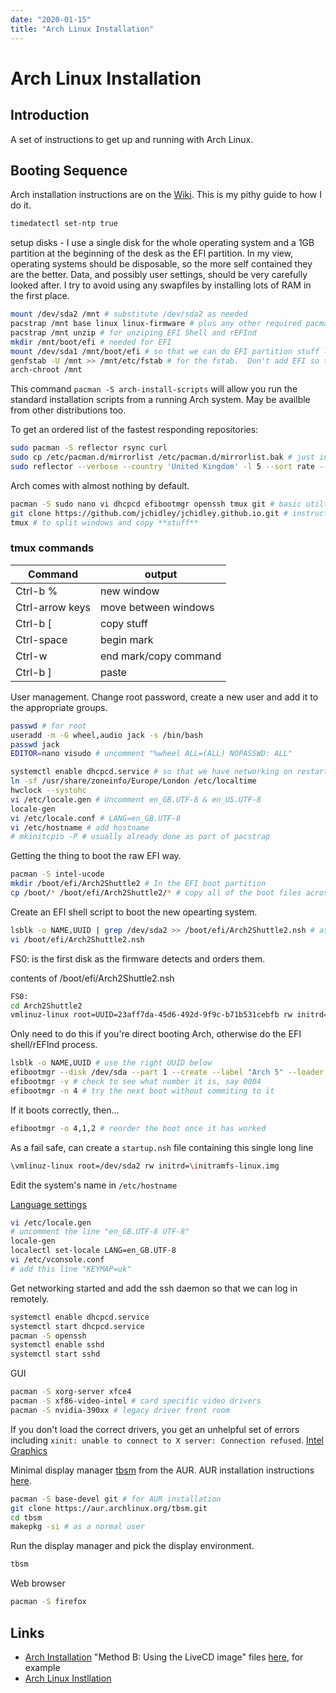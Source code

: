 ```yaml
---
date: "2020-01-15"
title: "Arch Linux Installation"
---
```


<!-- markdownlint-disable MD025 -->
# Arch Linux Installation
<!-- markdownlint-enable MD025 -->

## Introduction

A set of instructions to get up and running with Arch Linux.

## Booting Sequence

Arch installation instructions are on the [Wiki](https://wiki.archlinux.org/index.php/Installation_guide).  This is my pithy guide to how I do it.

```bash
timedatectl set-ntp true
```

setup disks - I use a single disk for the whole operating system and a 1GB partition at the beginning of the desk as the EFI partition.  In my view, operating systems should be disposable, so the more self contained they are the better.  Data, and  possibly user settings, should be very carefully looked after.  I try to avoid using any swapfiles by installing lots of RAM in the first place.

```bash
mount /dev/sda2 /mnt # substitute /dev/sda2 as needed
pacstrap /mnt base linux linux-firmware # plus any other required pacmages to get started
pacstrap /mnt unzip # for unziping EFI Shell and rEFInd
mkdir /mnt/boot/efi # needed for EFI
mount /dev/sda1 /mnt/boot/efi # so that we can do EFI partition stuff later
genfstab -U /mnt >> /mnt/etc/fstab # for the fstab.  Don't add EFI so that it's harder for the operating system to muck about with it
arch-chroot /mnt
```

This command ```pacman -S arch-install-scripts``` will allow you run the standard installation scripts from a running Arch system.  May be availble from other distributions too.

To get an ordered list of the fastest responding repositories:

```bash
sudo pacman -S reflector rsync curl
sudo cp /etc/pacman.d/mirrorlist /etc/pacman.d/mirrorlist.bak # just in case
sudo reflector --verbose --country 'United Kingdom' -l 5 --sort rate --save /etc/pacman.d/mirrorlist
```

Arch comes with almost nothing by default.

```bash
pacman -S sudo nano vi dhcpcd efibootmgr openssh tmux git # basic utilties
git clone https://github.com/jchidley/jchidley.github.io.git # instructions
tmux # to split windows and copy **stuff**
```

### tmux commands

Command | output
--- | ---
Ctrl-b % | new window
Ctrl-arrow keys | move between windows
Ctrl-b [ | copy stuff
Ctrl-space | begin mark
Ctrl-w | end mark/copy command
Ctrl-b ] | paste

User management.  Change root password, create a new user and add it to the appropriate groups.

```bash
passwd # for root
useradd -m -G wheel,audio jack -s /bin/bash
passwd jack
EDITOR=nano visudo # uncomment "%wheel ALL=(ALL) NOPASSWD: ALL"
```

```bash
systemctl enable dhcpcd.service # so that we have networking on restart
ln -sf /usr/share/zoneinfo/Europe/London /etc/localtime
hwclock --systohc
vi /etc/locale.gen # Uncomment en_GB.UTF-8 & en_US.UTF-8
locale-gen
vi /etc/locale.conf # LANG=en_GB.UTF-8
vi /etc/hostname # add hostname
# mkinitcpio -P # usually already done as part of pacstrap
```

Getting the thing to boot the raw EFI way.

```bash
pacman -S intel-ucode
mkdir /boot/efi/Arch2Shuttle2 # In the EFI boot partition
cp /boot/* /boot/efi/Arch2Shuttle2/* # copy all of the boot files across
```

Create an EFI shell script to boot the new opearting system.

```bash
lsblk -o NAME,UUID | grep /dev/sda2 >> /boot/efi/Arch2Shuttle2.nsh # assuming /dev/sda2 is operating system partition
vi /boot/efi/Arch2Shuttle2.nsh
```

FS0: is the first disk as the firmware detects and orders them.

contents of /boot/efi/Arch2Shuttle2.nsh

```bash
FS0:
cd Arch2Shuttle2
vmlinuz-linux root=UUID=23aff7da-45d6-492d-9f9c-b71b531cebfb rw initrd=/Arch2Shuttle2/intel-ucode.img initrd=/Arch2Shuttle2/initramfs-linux.img
```

Only need to do this if you're direct booting Arch, otherwise do the EFI shell/rEFInd process.

```bash
lsblk -o NAME,UUID # use the right UUID below
efibootmgr --disk /dev/sda --part 1 --create --label "Arch 5" --loader /Arch5/vmlinuz-linux --unicode 'root=UUID=23aff7da-45d6-492d-9f9c-b71b531cebfb rw initrd=/Arch5/intel-ucode.img initrd=/Arch5/initramfs-linux.img' --verbose
efibootmgr -v # check to see what number it is, say 0004
efibootmgr -n 4 # try the next boot without commiting to it
```

If it boots correctly, then...

```bash
efibootmgr -o 4,1,2 # reorder the boot once it has worked
```

As a fail safe, can create a ```startup.nsh``` file containing this single long line

```bash
\vmlinuz-linux root=/dev/sda2 rw initrd=\initramfs-linux.img
```

Edit the system's name in ```/etc/hostname```

[Language settings](https://wiki.archlinux.org/index.php/Localewif)

```bash
vi /etc/locale.gen
# uncomment the line "en_GB.UTF-8 UTF-8"
locale-gen
localectl set-locale LANG=en_GB.UTF-8
vi /etc/vconsole.conf
# add this line "KEYMAP=uk"
```

Get networking started and add the ssh daemon so that we can log in remotely.

```bash
systemctl enable dhcpcd.service
systemctl start dhcpcd.service
pacman -S openssh
systemctl enable sshd
systemctl start sshd
````

GUI

```bash
pacman -S xorg-server xfce4
pacman -S xf86-video-intel # card specific video drivers
pacman -S nvidia-390xx # legacy driver front room
```

If you don't load the correct drivers, you get an unhelpful set of errors including ```xinit: unable to connect to X server: Connection refused```.
[Intel Graphics](https://wiki.archlinux.org/index.php/intel_graphics)

Minimal display manager [tbsm](https://aur.archlinux.org/packages/tbsm/) from the AUR.  AUR installation instructions [here](https://wiki.archlinux.org/index.php/Arch_User_Repository).

```bash
pacman -S base-devel git # for AUR installation
git clone https://aur.archlinux.org/tbsm.git
cd tbsm
makepkg -si # as a normal user
```

Run the display manager and pick the display environment.

```bash
tbsm
```

Web browser

```bash
pacman -S firefox
```

## Links

* [Arch Installation](https://wiki.archlinux.org/index.php/Install_Arch_Linux_from_existing_Linux)
"Method B: Using the LiveCD image" files [here](https://mirror.bytemark.co.uk/archlinux/iso/2020.01.01/arch/x86_64/), for example
* [Arch Linux Instllation](https://wiki.archlinux.org/index.php/Installation_guide)
